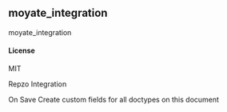## moyate_integration

moyate_integration

#### License

MIT


Repzo Integration



On Save 
 Create custom fields for all doctypes on this document 




